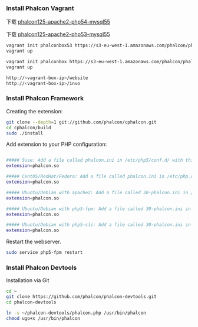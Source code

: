### Install Phalcon Vagrant

下载 [phalcon125-apache2-php54-mysql55](http://pan.baidu.com/s/1i4CC6dJ)

下载 [phalcon125-apache2-php53-mysql55](http://pan.baidu.com/s/1c1CgKXq)

```bash
vagrant init phalconbox53 https://s3-eu-west-1.amazonaws.com/phalcon/phalcon125-apache2-php53-mysql55.box
vagrant up
```

```bash
vagrant init phalconbox https://s3-eu-west-1.amazonaws.com/phalcon/phalcon125-apache2-php54-mysql55.box
vagrant up
```

```bash
http://<vagrant-box-ip>/website
http://<vagrant-box-ip>/invo
```

### Install Phalcon Framework

Creating the extension:

```bash
git clone --depth=1 git://github.com/phalcon/cphalcon.git
cd cphalcon/build
sudo ./install
```

Add extension to your PHP configuration:
```bash

##### Suse: Add a file called phalcon.ini in /etc/php5/conf.d/ with this content:
extension=phalcon.so

##### CentOS/RedHat/Fedora: Add a file called phalcon.ini in /etc/php.d/ with this content:
extension=phalcon.so

##### Ubuntu/Debian with apache2: Add a file called 30-phalcon.ini in /etc/php5/apache2/conf.d/ with this content:
extension=phalcon.so

##### Ubuntu/Debian with php5-fpm: Add a file called 30-phalcon.ini in /etc/php5/fpm/conf.d/ with this content:
extension=phalcon.so

##### Ubuntu/Debian with php5-cli: Add a file called 30-phalcon.ini in /etc/php5/cli/conf.d/ with this content:
extension=phalcon.so
```

Restart the webserver.

```bash
sudo service php5-fpm restart
```

### Install Phalcon Devtools

Installation via Git

```bash
cd ~
git clone https://github.com/phalcon/phalcon-devtools.git
cd phalcon-devtools

ln -s ~/phalcon-devtools/phalcon.php /usr/bin/phalcon
chmod ugo+x /usr/bin/phalcon
```